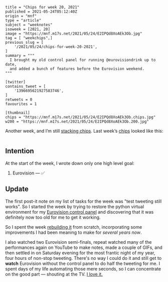 ```
title = "Chips for week 20, 2021"
published = 2021-05-24T05:12:40Z
origin = "mnf"
type = "article"
subject = "weeknotes"
isoweek = [2021, 20]
image = "https://mnf.m17s.net/2021/05/24/E2IPQd8XoAEk3Ob.jpg"
tag = [ "weekchips",]
previous_slug = [
    '/2021/05/24/chips-for-week-20-2021',
]
summary = """
  I brought my old control panel for running @eurovisiondrink up to date,
  and added a bunch of features before the Eurovision weekend.
"""

[twitter]
contains_tweet = [
    '1396695621927583746',
]
retweets = 0
favourites = 1

[thumbnail]
chips = "https://mnf.m17s.net/2021/05/24/E2IPQd8XoAEk3Ob.chips.jpg"
w200 = "https://mnf.m17s.net/2021/05/24/E2IPQd8XoAEk3Ob.200.jpg"
```

Another week, and I’m still [stacking chips][chips]. Last week’s
[chips][markers] looked like this:

[chips]: /2020/06/19/my-week-in-poker-chips
[markers]: /2020/08/22/my-weekchips-markers

<p class='image'><img src='https://mnf.m17s.net/2021/05/24/E2IPQd8XoAEk3Ob.jpg' alt=''></p>

## Intention

At the start of the week, I wrote down only one high level goal:

1. Eurovision — ✅


## Update

The first post-it note on my list of tasks for the week was "test tweeting
still works". So I started the week by trying to restore the python virtual
environment for my [Eurovision control panel][eurodrink] and discovering
that it was definitely now too old for me to get it working.

So I spent the week [rebuilding it][rebuild] from scratch, incorporating
some improvements I had been meaning to make for *several years now*.

I also watched two Eurovision semi-finals, repeat watched many of the
performances again on YouTube to make notes, made a couple of GIFs, and then
settled in on Saturday evening for the most frantic night of my year, four
hours of non-stop tweeting. There's no way I could do it and still get to
**watch** Eurovision without the control panel to do half the tweeting for me.
I spent days of my life automating those mere seconds, so I can concentrate
on the good part — shouting at the TV. [I love it.][jjdd]


[eurodrink]: https://github.com/norm/eurodrink
[jjdd]: https://twitter.com/eurovisiondrink/status/1396220834482634754
[rebuild]: https://github.com/norm/eurodrink/compare/00142ac...7351b9c
